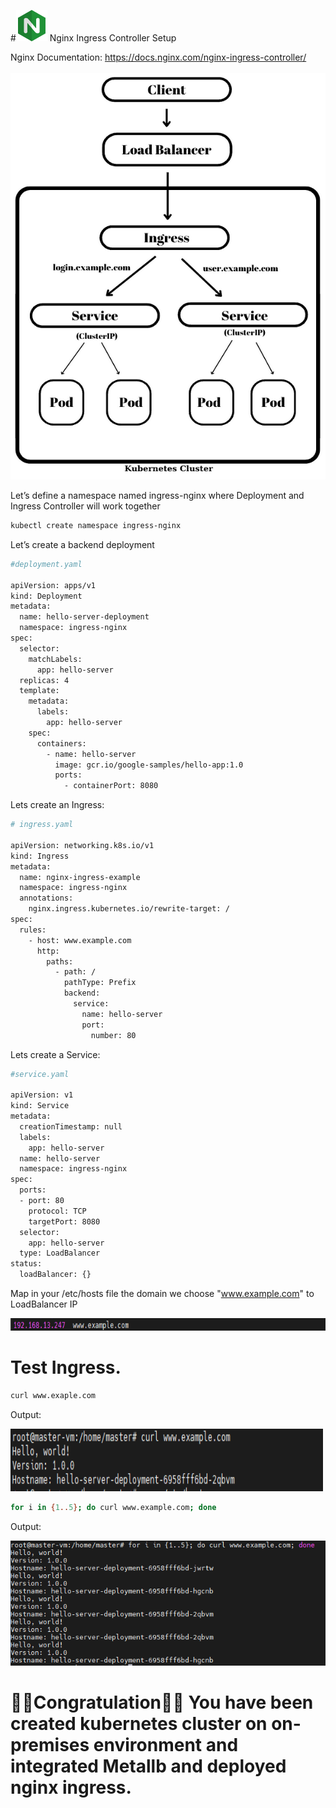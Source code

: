 #<img src="/img/icons8-nginx-accelerates-content-and-application-delivery-improves-security-96.png" width="50" height="50"> Nginx Ingress Controller Setup

Nginx Documentation: https://docs.nginx.com/nginx-ingress-controller/<br>
<br>
<img src="./images/0_DJNFUH_Bx-tKHZsj.png" width="580" height="650">

Let’s define a namespace named ingress-nginx where Deployment and Ingress Controller will work together


```sh
kubectl create namespace ingress-nginx
```
Let’s create a backend deployment

```sh
#deployment.yaml

apiVersion: apps/v1
kind: Deployment
metadata:
  name: hello-server-deployment
  namespace: ingress-nginx
spec:
  selector:
    matchLabels:
      app: hello-server
  replicas: 4
  template:
    metadata:
      labels:
        app: hello-server
    spec:
      containers:
        - name: hello-server
          image: gcr.io/google-samples/hello-app:1.0
          ports:
            - containerPort: 8080
```
Lets create an Ingress:

```sh
# ingress.yaml

apiVersion: networking.k8s.io/v1
kind: Ingress
metadata:
  name: nginx-ingress-example
  namespace: ingress-nginx
  annotations:
    nginx.ingress.kubernetes.io/rewrite-target: /
spec:
  rules:
    - host: www.example.com
      http:
        paths:
          - path: /
            pathType: Prefix
            backend:
              service:
                name: hello-server
                port:
                  number: 80

```

Lets create a Service:

```sh
#service.yaml

apiVersion: v1
kind: Service
metadata:
  creationTimestamp: null
  labels:
    app: hello-server
  name: hello-server
  namespace: ingress-nginx
spec:
  ports:
  - port: 80
    protocol: TCP
    targetPort: 8080
  selector:
    app: hello-server
  type: LoadBalancer
status:
  loadBalancer: {}

```

Map in your /etc/hosts file the domain we choose "www.example.com" to LoadBalancer IP

<img src="./images/Screenshot_6.png" width="600" height="20">

# Test Ingress.

```sh
curl www.exaple.com
```

Output:

<img src="./images/Screenshot_7.png" width="500" height="100">

```sh
for i in {1..5}; do curl www.example.com; done
```

Output:

<img src="./images/Screenshot_8.png" width="600" height="200">

# 🥳🥳Congratulation🥳🥳 You have been created kubernetes cluster on on-premises environment and integrated Metallb and deployed nginx ingress.
